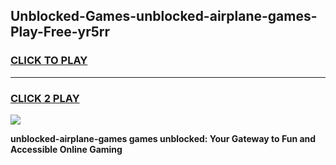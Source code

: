 
## Unblocked-Games-unblocked-airplane-games-Play-Free-yr5rr
<h3>
<a href="https://premium76.site?title=unblocked-airplane-games&ref=09A">CLICK TO PLAY</a></h3>
<hr>

<h3>
<a href="https://premium76.site?title=unblocked-airplane-games&ref=09A">CLICK 2 PLAY</a>
  
</h3>

<a href="https://premium76.site?title=unblocked-airplane-games&ref=09A"><img src="https://clearcache.store/games.png"></a>


**unblocked-airplane-games games unblocked: Your Gateway to Fun and Accessible Online Gaming**
